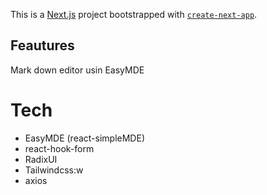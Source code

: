 This is a [Next.js](https://nextjs.org/) project bootstrapped with [`create-next-app`](https://github.com/vercel/next.js/tree/canary/packages/create-next-app).

## Feautures

Mark down editor usin EasyMDE

# Tech

- EasyMDE (react-simpleMDE)
- react-hook-form
- RadixUI
- Tailwindcss:w
- axios
